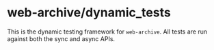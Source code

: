 # web-archive/dynamic_tests

This is the dynamic testing framework for `web-archive`. All tests are run
against both the sync and async APIs.
